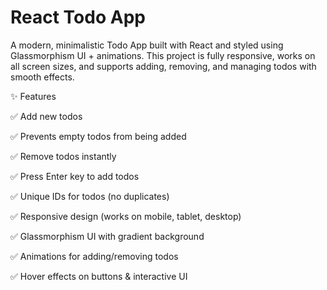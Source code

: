 # React Todo App

A modern, minimalistic Todo App built with React and styled using Glassmorphism UI + animations.
This project is fully responsive, works on all screen sizes, and supports adding, removing, and managing todos with smooth effects.

✨ Features

✅ Add new todos

✅ Prevents empty todos from being added

✅ Remove todos instantly

✅ Press Enter key to add todos

✅ Unique IDs for todos (no duplicates)

✅ Responsive design (works on mobile, tablet, desktop)

✅ Glassmorphism UI with gradient background

✅ Animations for adding/removing todos

✅ Hover effects on buttons & interactive UI
